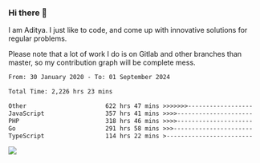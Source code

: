 ### Hi there 👋

I am Aditya. I just like to code, and come up with innovative solutions for regular problems.

Please note that a lot of work I do is on Gitlab and other branches than master, so my contribution graph will be complete mess.

<!--START_SECTION:waka-->

```txt
From: 30 January 2020 - To: 01 September 2024

Total Time: 2,226 hrs 23 mins

Other                      622 hrs 47 mins >>>>>>>------------------   27.97 %
JavaScript                 357 hrs 41 mins >>>>---------------------   16.07 %
PHP                        318 hrs 46 mins >>>>---------------------   14.32 %
Go                         291 hrs 58 mins >>>----------------------   13.11 %
TypeScript                 114 hrs 22 mins >------------------------   05.14 %
```

<!--END_SECTION:waka-->

![](https://komarev.com/ghpvc/?username=BrainBuzzer)

